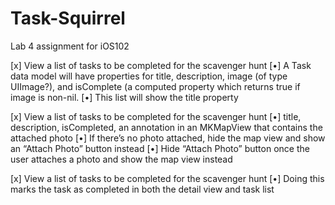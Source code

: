# Task-Squirrel
Lab 4 assignment for iOS102

[x] View a list of tasks to be completed for the scavenger hunt
  [•] A Task data model will have properties for title, description, image (of type UIImage?), and isComplete (a computed property which returns true if image is non-nil.
  [•] This list will show the title property
  
[x] View a list of tasks to be completed for the scavenger hunt
  [•] title, description, isCompleted, an annotation in an MKMapView that contains the attached photo
  [•] If there’s no photo attached, hide the map view and show an “Attach Photo” button instead
    [•] Hide “Attach Photo” button once the user attaches a photo and show the map view instead
    
[x] View a list of tasks to be completed for the scavenger hunt
  [•] Doing this marks the task as completed in both the detail view and task list
